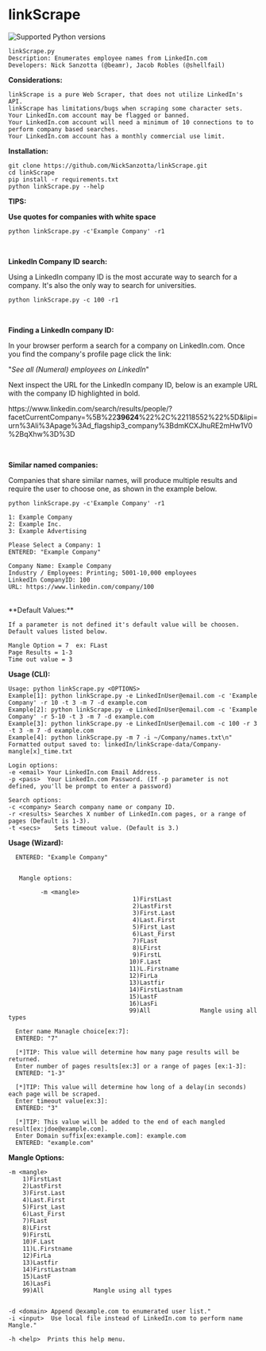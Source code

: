 # linkScrape 
![Supported Python versions](https://img.shields.io/badge/python-2.7-blue.svg)

    linkScrape.py
    Description: Enumerates employee names from LinkedIn.com 
    Developers: Nick Sanzotta (@beamr), Jacob Robles (@shellfail)

**Considerations:**

    linkScrape is a pure Web Scraper, that does not utilize LinkedIn's API.
    linkScrape has limitations/bugs when scraping some character sets.
    Your LinkedIn.com account may be flagged or banned.
    Your LinkedIn.com account will need a minimum of 10 connections to to perform company based searches.
    Your LinkedIn.com account has a monthly commercial use limit.

**Installation:**

    git clone https://github.com/NickSanzotta/linkScrape.git
    cd linkScrape
    pip install -r requirements.txt
    python linkScrape.py --help


 **TIPS:**
 
**Use quotes for companies with white space**
 
 `python linkScrape.py -c'Example Company' -r1`
   
<br>

**LinkedIn Company ID search:**

Using a LinkedIn company ID is the most accurate way to search for a company. It's also the only way to search for universities.

`python linkScrape.py -c 100 -r1`

<br>

**Finding a LinkedIn company ID:**

In your browser perform a search for a company on LinkedIn.com. Once you find the company's profile page click the link: 

"<i>See all (Numeral) employees on LinkedIn</i>" 

Next inspect the URL for the LinkedIn company ID, below is an example URL with the company ID highlighted in bold.
<br>

ht<span>tps://</span><span>ww</span>w.linkedin.com/search/results/people/?facetCurrentCompany=%5B%22<b>39624</b>%22%2C%22118552%22%5D&lipi=urn%3Ali%3Apage%3Ad_flagship3_company%3BdmKCXJhuRE2mHw1V0%2BqXhw%3D%3D
  
<br>

**Similar named companies:**

Companies that share similar names, will produce multiple results and require the user to choose one, as shown in the example below.

```
python linkScrape.py -c'Example Company' -r1
  
1: Example Company
2: Example Inc.
3: Example Advertising
            
Please Select a Company: 1
ENTERED: "Example Company"

Company Name: Example Company
Industry / Employees: Printing; 5001-10,000 employees
LinkedIn CompanyID: 100
URL: https://www.linkedin.com/company/100
```
<br>
**Default Values:**

    If a parameter is not defined it's default value will be choosen.
    Default values listed below.
  
    Mangle Option = 7  ex: FLast
    Page Results = 1-3
    Time out value = 3
    
**Usage (CLI):**

    Usage: python linkScrape.py <OPTIONS>
    Example[1]: python linkScrape.py -e LinkedInUser@email.com -c 'Example Company' -r 10 -t 3 -m 7 -d example.com
    Example[2]: python linkScrape.py -e LinkedInUser@email.com -c 'Example Company' -r 5-10 -t 3 -m 7 -d example.com
    Example[3]: python linkScrape.py -e LinkedInUser@email.com -c 100 -r 3 -t 3 -m 7 -d example.com
    Example[4]: python linkScrape.py -m 7 -i ~/Company/names.txt\n"
    Formatted output saved to: linkedIn/linkScrape-data/Company-mangle[x]_time.txt
    
    Login options:
    -e <email> Your LinkedIn.com Email Address.
    -p <pass>  Your LinkedIn.com Password. (If -p parameter is not defined, you'll be prompt to enter a password)
    
    Search options:
    -c <company> Search company name or company ID.
    -r <results> Searches X number of LinkedIn.com pages, or a range of pages (Default is 1-3).
    -t <secs>    Sets timeout value. (Default is 3.)
 
**Usage (Wizard):**

      ENTERED: "Example Company"


       Mangle options:

             -m <mangle>    
                                       1)FirstLast        
                                       2)LastFirst        
                                       3)First.Last       
                                       4)Last.First       
                                       5)First_Last       
                                       6)Last_First       
                                       7)FLast            
                                       8)LFirst           
                                       9)FirstL           
                                      10)F.Last           
                                      11)L.Firstname      
                                      12)FirLa            
                                      13)Lastfir
                                      14)FirstLastnam
                                      15)LastF
                                      16)LasFi
                                      99)All              Mangle using all types

      Enter name Managle choice[ex:7]: 
      ENTERED: "7"

      [*]TIP: This value will determine how many page results will be returned.
      Enter number of pages results[ex:3] or a range of pages [ex:1-3]: 
      ENTERED: "1-3"

      [*]TIP: This value will determine how long of a delay(in seconds) each page will be scraped.
      Enter timeout value[ex:3]: 
      ENTERED: "3"

      [*]TIP: This value will be added to the end of each mangled result[ex:jdoe@example.com].
      Enter Domain suffix[ex:example.com]: example.com
      ENTERED: "example.com"


**Mangle Options:** 
    
    -m <mangle>
        1)FirstLast        
        2)LastFirst        
        3)First.Last       
        4)Last.First       
        5)First_Last       
        6)Last_First       
        7)FLast            
        8)LFirst           
        9)FirstL           
        10)F.Last          
        11)L.Firstname     
        12)FirLa           
        13)Lastfir
        14)FirstLastnam             
        15)LastF
        16)LasFi
        99)All              Mangle using all types

  
    -d <domain> Append @example.com to enumerated user list."
    -i <input>  Use local file instead of LinkedIn.com to perform name Mangle."
    
    -h <help>  Prints this help menu.
